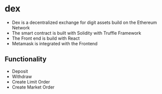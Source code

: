# dex

- Dex is a decentralized exchange for digit assets build on the Ethereum Network
- The smart contract is built with Solidity with Truffle Framework
- The Front end is build with React
- Metamask is integrated with the Frontend

## Functionality

- Deposit
- Withdraw
- Create Limit Order
- Create Market Order
